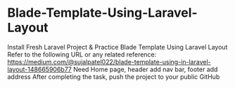 # Blade-Template-Using-Laravel-Layout
Install Fresh Laravel Project &amp; Practice Blade Template Using Laravel Layout Refer to the following URL or any related reference:  https://medium.com/@sujalpatel022/blade-template-using-in-laravel-layout-148665906b77 Need Home page, header add nav bar, footer add address  After completing the task, push the project to your public GitHub 
